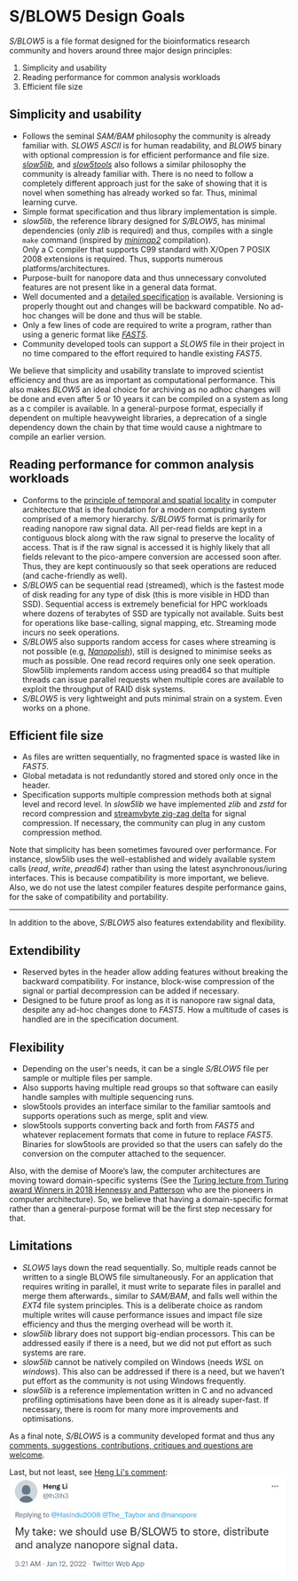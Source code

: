 # S/BLOW5 Design Goals

*S/BLOW5* is a file format designed for the bioinformatics research community and hovers around three major design principles:

1. Simplicity and usability
2. Reading performance for common analysis workloads
3. Efficient file size


## Simplicity and usability

- Follows the seminal *SAM/BAM* philosophy the community is already familiar with. *SLOW5 ASCII* is for human readability, and *BLOW5* binary with optional compression is for efficient performance and file size. [*slow5lib*](https://github.com/hasindu2008/slow5lib), and [*slow5tools*](https://github.com/hasindu2008/slow5tools) also follows a similar philosophy the community is already familiar with. There is no need to follow a completely different approach just for the sake of showing that it is novel when something has already worked so far. Thus, minimal learning curve.
- Simple format specification and thus library implementation is simple.
- *slow5lib*, the reference library designed for *S/BLOW5*, has minimal dependencies (only *zlib* is required)  and thus, compiles with a single `make` command (inspired by [*minimap2*](https://github.com/lh3/minimap2) compilation).  
Only a C compiler that supports C99 standard with X/Open 7 POSIX 2008 extensions is required. 
Thus, supports numerous platforms/architectures.
- Purpose-built for nanopore data and thus unnecessary convoluted features are not present like in a general data format.
- Well documented and a [detailed specification](https://hasindu2008.github.io/slow5specs/) is available. Versioning is properly thought out and changes will be backward compatible. No ad-hoc changes will be done and thus will be stable.
- Only a few lines of code are required to write a program, rather than using a generic format like [*FAST5*](https://hasindu2008.github.io/slow5specs/fast5_demystified.pdf). 
- Community developed tools can support a *SLOW5* file in their project in no time compared to the effort required to handle existing *FAST5*.

We believe that simplicity and usability translate to improved scientist efficiency and thus are as important as computational performance. This also makes *BLOW5* an ideal choice for archiving as no adhoc changes will be done and even after 5 or 10 years it can be compiled on a system as long as a c compiler is available. In a general-purpose format, especially if dependent on multiple heavyweight libraries, a deprecation of a single dependency down the chain by that time would cause a nightmare to compile an earlier version.

## Reading performance for common analysis workloads
- Conforms to the [principle of temporal and spatial locality](https://en.wikipedia.org/wiki/Locality_of_reference) in computer architecture that is the foundation for a modern computing system comprised of a memory hierarchy. *S/BLOW5* format is primarily for reading nanopore raw signal data. All per-read fields are kept in a contiguous block along with the raw signal to preserve the locality of access. That is if the raw signal is accessed it is highly likely that all fields relevant to the pico-ampere conversion are accessed soon after. Thus, they are kept continuously so that seek operations are reduced (and cache-friendly as well).
- *S/BLOW5* can be sequential read (streamed), which is the fastest mode of disk reading for any type of disk (this is more visible in HDD than SSD). Sequential access is extremely beneficial for HPC workloads where dozens of terabytes of SSD are typically not available. Suits best for operations like base-calling, signal mapping, etc. Streaming mode incurs no seek operations.
- *S/BLOW5* also supports random access for cases where streaming is not possible (e.g, [*Nanopolish*](https://github.com/jts/nanopolish)), still is designed to minimise seeks as much as possible. One read record requires only one seek operation. Slow5lib implements random access using  pread64 so that multiple threads can issue parallel requests when multiple cores are available to exploit the throughput of RAID disk systems.
- *S/BLOW5* is very lightweight and puts minimal strain on a system. Even works on a phone.


## Efficient file size
- As files are written sequentially, no fragmented space is wasted like in *FAST5*.
- Global metadata is not redundantly stored and stored only once in the header.
- Specification supports multiple compression methods both at signal level and record level. In *slow5lib* we have implemented *zlib* and *zstd* for record compression and [streamvbyte zig-zag delta](https://github.com/lemire/streamvbyte/) for signal compression. If necessary, the community can plug in any custom compression method.

Note that simplicity has been sometimes favoured over performance. For instance, slow5lib uses the well-established and widely available system calls (*read*, *write*, *pread64*) rather than using the latest asynchronous/iuring interfaces. This is because compatibility is more important, we believe. Also, we do not use the latest compiler features despite performance gains, for the sake of compatibility and portability. 

---

In addition to the above, *S/BLOW5* also features extendability and flexibility.

## Extendibility
-	Reserved bytes in the header allow adding features without breaking the backward compatibility. For instance, block-wise compression of the signal or partial decompression can be added if necessary.
-	Designed to be future proof as long as it is nanopore raw signal data, despite any ad-hoc changes done to *FAST5*. How a multitude of cases is handled are in the specification document.

## Flexibility
-	Depending on the user's needs, it can be a single *S/BLOW5* file per sample or multiple files per sample.
-	Also supports having multiple read groups so that software can easily handle samples with multiple sequencing runs. 
-	slow5tools provides an interface similar to the familiar samtools and supports operations such as merge, split and view.
-	slow5tools supports converting back and forth from *FAST5* and whatever replacement formats that come in future to replace *FAST5*. Binaries for slow5tools are provided so that the users can safely do the conversion on the computer attached to the sequencer. 

Also, with the demise of Moore’s law, the computer architectures are moving toward domain-specific systems (See the [Turing lecture from Turing award Winners in 2018 Hennessy and Patterson](https://www.acm.org/hennessy-patterson-turing-lecture) who are the pioneers in computer architecture). So, we believe that having a domain-specific format rather than a general-purpose format will be the first step necessary for that.


## Limitations

- *SLOW5* lays down the read sequentially. So, multiple reads cannot be written to a single BLOW5 file simultaneously. For an application that requires writing in parallel, it must write to separate files in parallel and merge them afterwards., similar to *SAM/BAM*, and falls well within the *EXT4* file system principles. This is a deliberate choice as random multiple writes will cause performance issues and impact file size efficiency and thus the merging overhead will be worth it.
- *slow5lib* library does not support big-endian processors. This can be addressed easily if there is a need, but we did not put effort as such systems are rare.
-	*slow5lib* cannot be natively compiled on Windows (needs *WSL* on *windows*). This also can be addressed if there is a need, but we haven’t put effort as the community is not using Windows frequently.
- *slow5lib* is a reference implementation written in C and no advanced profiling optimisations have been done as it is already super-fast. If necessary, there is room for many more improvements and optimisations.

As a final note, *S/BLOW5* is a community developed format and thus any [comments, suggestions, contributions, critiques and questions are welcome](https://github.com/hasindu2008/slow5specs/issues). 

Last, but not least, see [Heng Li's comment](https://twitter.com/lh3lh3/status/1480937811171811331):
![slow5_lh3](img/Screenshot-2022-07-06-103208.png)
